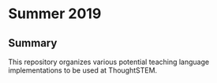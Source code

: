 # Summer 2019

## Summary
This repository organizes various potential teaching language implementations to be used at ThoughtSTEM.
